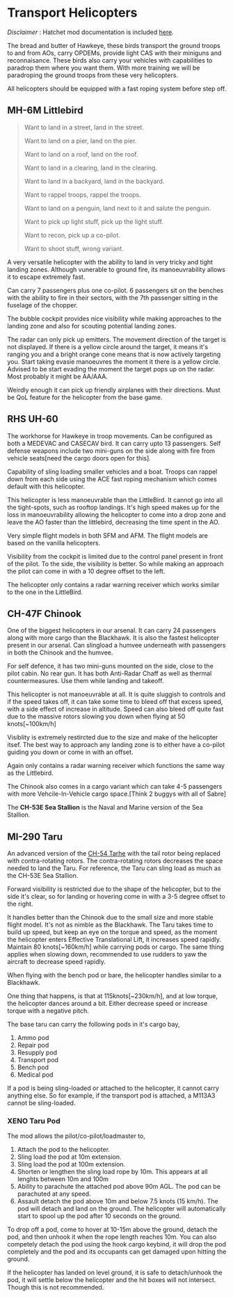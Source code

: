 # Transport Helicopters

_Disclaimer_ : Hatchet mod documentation is included [here](https://uh-60m.gitbook.io/workspace/guides/getting-started).

The bread and butter of Hawkeye, these birds transport the ground troops to and from AOs, carry OPDEMs, provide light CAS with their miniguns and reconnaisance. These birds also carry your vehicles with capabilities to paradrop them where you want them. With more training we will be paradroping the ground troops from these very helicopters.

All helicopters should be equipped with a fast roping system before step off.

## MH-6M Littlebird

> Want to land in a street, land in the street.&#x20;
>
> Want to land on a pier, land on the pier.&#x20;
>
> Want to land on a roof, land on the roof.&#x20;
>
> Want to land in a clearing, land in the clearing.&#x20;
>
> Want to land in a backyard, land in the backyard.&#x20;
>
> Want to rappel troops, rappel the troops.&#x20;
>
> Want to land on a penguin, land next to it and salute the penguin.&#x20;
>
> Want to pick up light stuff, pick up the light stuff.&#x20;
>
> Want to recon, pick up a co-pilot.&#x20;
>
> Want to shoot stuff, wrong variant.



A very versatile helicopter with the ability to land in very tricky and tight landing zones. Although vunerable to ground fire, its manoeuvrability allows it to escape extremely fast.

Can carry 7 passengers plus one co-pilot. 6 passengers sit on the benches with the ability to fire in their sectors, with the 7th passenger sitting in the fuselage of the chopper.

The bubble cockpit provides nice visibility while making approaches to the landing zone and also for scouting potential landing zones.

The radar can only pick up emitters. The movement direction of the target is not displayed. If there is a yellow circle around the target, it means it's ranging you and a bright orange cone means that is now actively targeting you. Start taking evasie manoeuvres the moment it there is a yellow circle. Advised to be start evading the moment the target pops up on the radar. Most probably it might be AA/AAA.

Weirdly enough it can pick up friendly airplanes with their directions. Must be QoL feature for the helicopter from the base game.

## RHS UH-60

The workhorse for Hawkeye in troop movements. Can be configured as both a MEDEVAC and CASECAV bird. It can carry upto 13 passengers. Self defense weapons include two mini-guns on the side along with fire from vehicle seats\[need the cargo doors open for this].

Capability of sling loading smaller vehicles and a boat. Troops can rappel down from each side using the ACE fast roping mechanism which comes default with this helicopter.

This helicopter is less manoeuvrable than the LittleBird. It cannot go into all the tight-spots, such as rooftop landings. It's high speed makes up for the loss in manoeuvrability allowing the helicopter to come into a drop zone and leave the AO faster than the littlebird, decreasing the time spent in the AO.

Very simple flight models in both SFM and AFM. The flight models are based on the vanilla helicopters.

Visibility from the cockpit is limited due to the control panel present in front of the pilot. To the side, the visibility is better. So while making an approach the pilot can come in with a 10 degree offset to the left.

The helicopter only contains a radar warning receiver which works similar to the one in the LittleBird.

## CH-47F Chinook

One of the biggest helicopters in our arsenal. It can carry 24 passengers along with more cargo than the Blackhawk. It is also the fastest helicopter present in our arsenal. Can slingload a humvee underneath with passengers in both the Chinook and the humvee.

For self defence, it has two mini-guns mounted on the side, close to the pilot cabin. No rear gun. It has both Anti-Radar Chaff as well as thermal countermeasures. Use them while landing and takeoff.

This helicopter is not manoeuvrable at all. It is quite sluggish to controls and if the speed takes off, it can take some time to bleed off that excess speed, with a side effect of increase in altitude. Speed can also bleed off quite fast due to the massive rotors slowing you down when flying at 50 knots\[\~100km/h]

Visiblity is extremely restircted due to the size and make of the helicopter itsef. The best way to approach any landing zone is to either have a co-pilot guiding you down or come in with an offset.

Again only contains a radar warning receiver which functions the same way as the Littlebird.

The Chinook also comes in a cargo variant which can take 4-5 passengers with more Vehcile-In-Vehicle cargo space.\[Think 2 buggys with all of Sabre]

The **CH-53E Sea Stallion** is the Naval and Marine version of the Sea Stallion.

## MI-290 Taru

An advanced version of the [CH-54 Tarhe](https://en.wikipedia.org/wiki/Sikorsky\_CH-54\_Tarhe) with the tail rotor being replaced with contra-rotating rotors. The contra-rotating rotors decreases the space needed to land the Taru. For reference, the Taru can sling load as much as the CH-53E Sea Stallion.

Forward visibility is restricted due to the shape of the helicopter, but to the side it's clear, so for landing or hovering come in with a 3-5 degree offset to the right.

It handles better than the Chinook due to the small size and more stable flight model. It's not as nimble as the Blackhawk. The Taru takes time to build up speed, but keep an eye on the torque and speed, as the moment the helicopter enters Effective Translational Lift, it increases speed rapidly. Maintain 80 knots\[\~160km/h] while carrying pods or cargo. The same thing applies when slowing down, recommended to use rudders to yaw the aircraft to decrease speed rapidly.&#x20;

When flying with the bench pod or bare, the helicopter handles similar to a Blackhawk.

One thing that happens, is that at 115knots\[\~230km/h], and at low torque, the helicopter dances around a bit. Either decrease speed or increase torque with a negative pitch. &#x20;

The base taru can carry the following pods in it's cargo bay,

1. Ammo pod
2. Repair pod
3. Resupply pod
4. Transport pod
5. Bench pod
6. Medical pod

If a pod is being sling-loaded or attached to the helicopter, it cannot carry anything else. So for example, if the transport pod is attached, a M113A3 cannot be sling-loaded.

### XENO Taru Pod

The mod allows the pilot/co-pilot/loadmaster to,

1. Attach the pod to the helicopter.
2. Sling load the pod at 10m extension.&#x20;
3. Sling load the pod at 100m extension.
4. Shorten or lengthen the sling load rope by 10m. This appears at all lenghts between 10m and 100m
5. Ability to parachute the attached pod above 90m AGL. The pod can be parachuted at any speed.
6. Assault detach the pod above 10m and below 7.5 knots (15 km/h). The pod will detach and land on the ground. The helicopter will automatically start to spool up the pod after 10 seconds on the ground.

To drop off a pod, come to hover at 10-15m above the ground, detach the pod, and then unhook it when the rope length reaches 10m. You can also competely detach the pod using the hook cargo keybind, it will drop the pod completely and the pod and its occupants can get damaged upon hitting the ground.

If the helicopter has landed on level ground, it is safe to detach/unhook the pod, it will settle below the helicopter and the hit boxes will not intersect. Though this is not recommended.
